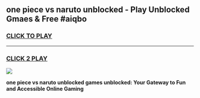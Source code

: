 
## one piece vs naruto unblocked - Play Unblocked Gmaes & Free #aiqbo
<h3>
<a href="https://news.freeplayer.one?title=one_piece_vs_naruto_unblocked&ref=24F">CLICK TO PLAY</a></h3>
<hr>

<h3>
<a href="https://news.freeplayer.one?title=one_piece_vs_naruto_unblocked&ref=24F">CLICK 2 PLAY</a>
  
</h3>

<a href="https://news.freeplayer.one?title=one_piece_vs_naruto_unblocked&ref=24F/"><img src="https://clearcache.store/games.png"></a>


**one piece vs naruto unblocked games unblocked: Your Gateway to Fun and Accessible Online Gaming**
